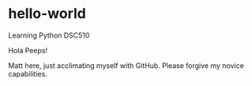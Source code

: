 # hello-world
Learning Python DSC510

Hola Peeps!

Matt here, just acclimating myself with GitHub.  Please forgive my novice capabilities.
